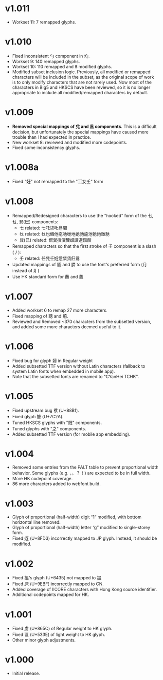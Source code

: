 v1.011
==========
- Workset 11: 7 remapped glyphs.

v1.010
==========
- Fixed inconsistent 勻 component in 均. 
- Workset 9: 140 remapped glyphs.
- Workset 10: 110 remapped and 8 modified glyphs.
- Modified subset inclusion logic. Previously, all modified or remapped characters will be included in the subset, as the original scope of work is to only modify characters that are not rarely used. Now most of the characters in Big5 and HKSCS have been reviewed, so it is no longer appropriate to include all modified/remapped characters by default.

v1.009
==========
- **Removed special mappings of 兌 and 𥁕 components.** This is a difficult decision, but unfortunately the special mappings have caused more trouble than I had expected in practice.
- New workset 8: reviewed and modified more codepoints.
- Fixed some inconsistency glyphs.

v1.008a
==========
- Fixed "妊" not remapped to the "⿰女𡈼" form

v1.008
==========
- Remapped/Redesigned characters to use the "hooked" form of the 七, 乜, 巽(巳) components:
  * 七 related: 七吒柒𠮟皂𨳍
  * 乜 related: 乜也乸他拖吔哋地她弛施池牠祂釶馳
  * 巽(巳) related: 僎巽撰潠簨蟤譔選鐉饌
- Remapped characters so that the first stroke of 壬 component is a slash (丿):
  * 壬 related: 任凭壬姙恁栠賃飪鵀
- Updated mappings of 腼 and 膦 to use the font's preferred form (月 instead of ⺼)
- Use HK standard form for 蘸 and 馥

v1.007
==========
- Added workset 6 to remap 27 more characters.
- Fixed mapping of 聰 and 荊.
- Reviewed and Removed ~370 characters from the subsetted version, and added some more characters deemed useful to it.

v1.006
==========
- Fixed bug for glyph 婦 in Regular weight
- Added subsetted TTF version without Latin characters (fallback to system Latin fonts when embedded in mobile app).
- Note that the subsetted fonts are renamed to "CYanHei TCHK".

v1.005
==========
- Fixed upstream bug 袱 (U+88B1).
- Fixed glyph 簪 (U+7C2A).
- Tuned HKSCS glyphs with "既" components.
- Tuned glyphs with "之" components.
- Added subsetted TTF version (for mobile app embedding).

v1.004
==========
- Removed some entries from the PALT table to prevent proportional width behavior. Some glyphs (e.g. ，。？！) are expected to be in full width.  
- More HK codepoint coverage.
- 86 more characters added to webfont build.

v1.003
======
- Glyph of proportional (half-width) digit “1” modified, with bottom horizontal line removed.
- Glyph of proportional (half-width) letter “g” modified to single-storey form. 
- Fixed 迓 (U+8FD3) incorrectly mapped to JP glyph. Instead, it should be modified.

v1.002
======
- Fixed 搵's glyph (U+6435) not mapped to 揾.
- Fixed 麿 (U+9EBF) incorrectly mapped to CN.
- Added coverage of IICORE characters with Hong Kong source identifier.  
- Additional codepoints mapped for HK.  

v1.001
======
- Fixed 虜 (U+865C) of Regular weight to HK glyph.
- Fixed 匾 (U+533E) of light weight to HK glyph.
- Other minor glyph adjustments.

v1.000
======
- Initial release.